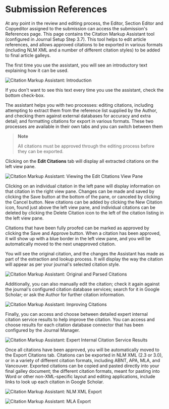 # Submission References


At any point in the review and editing process, the Editor, Section Editor and Copyeditor assigned to the submission can access the submission's References page. This page contains the Citation Markup Assistant tool (configured in Journal Setup Step 3.7). This tool helps to edit article references, and allows approved citations to be exported in various formats (including NLM XML and a number of different citation styles) to be added to final article galleys.

The first time you use the assistant, you will see an introductory text explaining how it can be used.

![Citation Markup Assistant: Introduction](images/chapter8/references_1.png)


If you don't want to see this text every time you use the assistant, check the bottom check-box.

The assistant helps you with two processes: editing citations, including attempting to extract them from the reference list supplied by the Author, and checking them against external databases for accuracy and extra detail; and formatting citations for export in various formats. These two processes are available in their own tabs and you can switch between them




> **Note**
> 
> All citations must be approved through the editing process before they can be exported.

Clicking on the **Edit Citations** tab will display all extracted citations on the left view pane.

![Citation Markup Assistant: Viewing the Edit Citations View Pane](images/chapter8/references_2.png)

Clicking on an individual citation in the left pane will display information on that citation in the right view pane. Changes can be made and saved by clicking the Save button at the bottom of the pane, or canceled by clicking the Cancel button. New citations can be added by clicking the New Citation icon, found just above the left view pane, and individual citations can be deleted by clicking the Delete Citation icon to the left of the citation listing in the left view pane.

Citations that have been fully proofed can be marked as approved by clicking the Save and Approve button. When a citation has been approved, it will show up with a blue border in the left view pane, and you will be automatically moved to the next unapproved citation.


You will see the original citation, and the changes the Assistant has made as part of the extraction and lookup process. It will display the way the citation will appear as per your journal's selected citation style.

![Citation Markup Assistant: Original and Parsed Citations](images/chapter8/references_3.png)

Additionally, you can also manually edit the citation; check it again against the journal's configured citation database services; search for it in Google Scholar; or ask the Author for further citation information.

![Citation Markup Assistant: Improving Citations](images/chapter8/references_4.png)


Finally, you can access and choose between detailed expert internal citation service results to help improve the citation. You can access and choose results for each citation database connector that has been configured by the Journal Manager.

![Citation Markup Assistant: Expert Internal Citation Service Results](images/chapter8/references_5.png)

Once all citations have been approved, you will be automatically moved to the Export Citations tab. Citations can be exported in NLM XML (2.3 or 3.0), or in a variety of different citation formats, including ABNT, APA, MLA, and Vancouver. Exported citations can be copied and pasted directly into your final galley document; the different citation formats, meant for pasting into Word or other non-XML-specific layout and editing applications, include links to look up each citation in Google Scholar.

![Citation Markup Assistant: NLM XML Export](images/chapter8/references_6.png)


![Citation Markup Assistant: MLA Export](images/chapter8/references_7.png)
